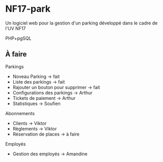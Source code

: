 # NF17-park

Un logiciel web pour la gestion d'un parking développé dans le cadre de l'UV NF17

PHP+pgSQL


## À faire

Parkings

- Noveau Parking -> fait
- Liste des parkings -> fait
- Rajouter un bouton pour supprimer -> fait
- Configurations des parkings -> Arthur
- Tickets de paiement -> Arthur
- Statistiques -> Soufien

Abonnements

- Clients -> Viktor
- Règlements -> Viktor
- Réservation de places -> à faire

Employés

- Gestion des employés -> Amandine